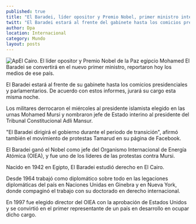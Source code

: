 ```yaml
---
published: true
title: "El Baradei, líder opositor y Premio Nobel, primer ministro interino egipcio"
twitt: "El Baradei estará al frente del gabinete hasta los comicios presidenciales y parlamentarios. De acuerdo con estos informes, jurará su cargo esta misma noche"
author: Dpa
location: Internacional
category: Mundo
layout: posts
---
```


![Ap](http://i.imgur.com/lSrVVXdm.jpg)El Cairo. El líder opositor y Premio Nobel de la Paz egipcio Mohamed El Baradei se convertirá en el nuevo primer ministro, reportaron hoy los medios de ese país.

El Baradei estará al frente de su gabinete hasta los comicios presidenciales y parlamentarios. De acuerdo con estos informes, jurará su cargo esta misma noche.

Los militares derrocaron el miércoles al presidente islamista elegido en las urnas Mohamed Mursi y nombraron jefe de Estado interino al presidente del Tribunal Constitucional Adli Mansur.

"El Baradei dirigirá el gobierno durante el periodo de transición", afirmó también el movimiento de protestas Tamarud en su página de Facebook.

El Baradei ganó el Nobel como jefe del Organismo Internacional de Energía Atómica (OIEA), y fue uno de los líderes de las protestas contra Mursi.

Nacido en 1942 en Egipto, El Baradei estudió derecho en El Cairo.

Desde 1964 trabajó como diplomático sobre todo en las legaciones diplomáticas del país en Naciones Unidas en Ginebra y en Nueva York, donde compaginó el trabajo con su doctorado en derecho internacional.

En 1997 fue elegido director del OIEA con la aprobación de Estados Unidos y se convirtió en el primer representante de un país en desarrollo en ocupar dicho cargo.
